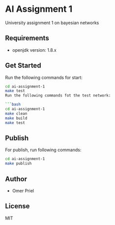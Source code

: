 # AI Assignment 1

University assignment 1 on bayesian networks

## Requirements

- openjdk version: 1.8.x

## Get Started

Run the following commands for start:

```bash
cd ai-assignment-1
make test
Run the following commands fot the test network:

```bash
cd ai-assignment-1
make clean
make build
make test
```

## Publish

For publish, run following commands:

```bash
cd ai-assignment-1
make publish
```

## Author

- Omer Priel

## License

MIT
